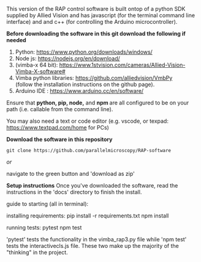 This version of the RAP control software is built ontop of a python SDK supplied by Allied Vision and has javascript (for the terminal command line interface) and and c++ (for controlling the Arduino microcontroller).

<b> Before downloading the software in this git download the following if needed</b>

1) Python: https://www.python.org/downloads/windows/
2) Node js: https://nodejs.org/en/download/
3)  (vimba-x 64 bit): https://www.1stvision.com/cameras/Allied-Vision-Vimba-X-software#
4) Vimba python libraries: https://github.com/alliedvision/VmbPy
    <br>
    (follow the installation instructions on the github page).
6) Arduino IDE : https://www.arduino.cc/en/software/

Ensure that <b> python, pip, node,</b> and <b> npm </b> are all configured to be on your path (i.e. callable from the command line).

You may also need a text or code editor (e.g. vscode, or texpad: https://www.textpad.com/home for PCs)

<b> Download the software in this repository</b>
```
git clone https://github.com/parallelmicroscopy/RAP-software
```
<i>or</i>

navigate to the green button and 'download as zip'

<b> Setup instructions</b>
Once you've downloaded the software, read the instructions in the 'docs' directory to finish the install.

guide to starting (all in terminal):

installing requirements:
pip install -r requirements.txt
npm install

running tests:
pytest
npm test

'pytest' tests the functionality in the vimba_rap3.py file while 'npm test' tests the interactivecls.js file. These two make up the
majority of the "thinking" in the project.
